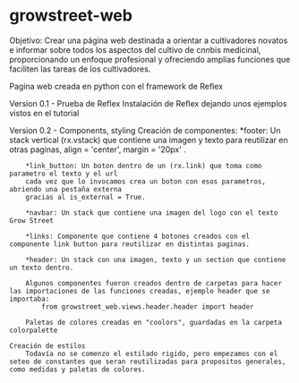 # growstreet-web

Objetivo: Crear una página web destinada a orientar a cultivadores novatos e informar sobre todos los aspectos del cultivo de c*nn*bis medicinal, proporcionando un enfoque profesional y ofreciendo amplias funciones que faciliten las tareas de los cultivadores.

Pagina web creada en python con el framework de Reflex

Version 0.1 - Prueba de Reflex
    Instalación de Reflex dejando unos ejemplos vistos en el tutorial

Version 0.2 - Components, styling
    Creación de componentes:
        *footer: Un stack vertical (rx.vstack) que contiene una imagen y texto para reutilizar en otras paginas,  align = 'center', 
                        margin = '20px' .

        *link_button: Un boton dentro de un (rx.link) que toma como parametro el texto y el url
        cada vez que lo invocamos crea un boton con esos parametros, abriendo una pestaña externa
        gracias al is_external = True.

        *navbar: Un stack que contiene una imagen del logo con el texto Grow Street

        *links: Componente que contiene 4 botones creados con el componente link button para reutilizar en distintas paginas.

        *header: Un stack con una imagen, texto y un section que contiene un texto dentro.

        Algunos componentes fueron creados dentro de carpetas para hacer las importaciones de las funciones creadas, ejemplo header que se importaba:
            from growstreet_web.views.header.header import header

        Paletas de colores creadas en "coolors", guardadas en la carpeta colorpalette

    Creación de estilos
        Todavía no se comenzo el estilado rigido, pero empezamos con el seteo de constantes que seran reutilizadas para propositos generales, como medidas y paletas de colores.